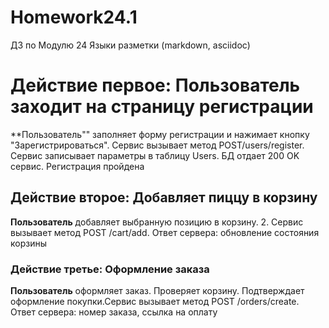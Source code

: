 # Homework24.1
ДЗ по Модулю 24 Языки разметки (markdown, asciidoc)
# Действие первое: Пользователь заходит на страницу регистрации

**Пользователь"" заполняет форму регистрации и нажимает кнопку "Зарегистрироваться". Сервис вызывает метод POST/users/register. Сервис записывает параметры в таблицу Users. БД отдает 200 OK сервис. Регистрация пройдена

## Действие второе: Добавляет пиццу в корзину

**Пользователь** добавляет выбранную позицию в корзину. 2.	Сервис вызывает метод POST /cart/add. Ответ сервера: обновление состояния корзины

### Действие третье: Оформление заказа

**Пользователь** оформляет заказ. Проверяет корзину. Подтверждает оформление покупки.Сервис вызывает метод POST /orders/create. Ответ сервера: номер заказа, ссылка на оплату
